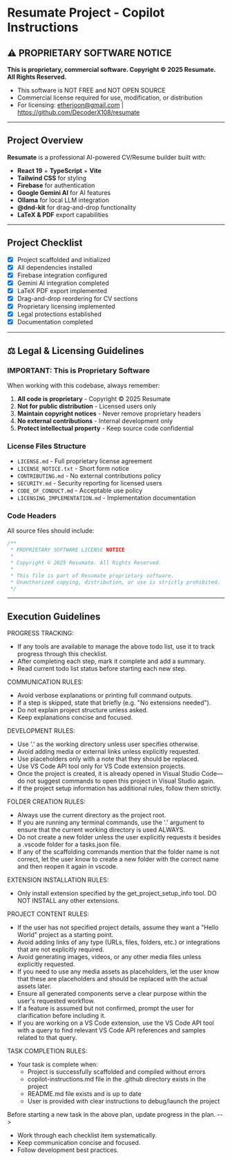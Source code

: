 # Resumate Project - Copilot Instructions

## ⚠️ PROPRIETARY SOFTWARE NOTICE

**This is proprietary, commercial software. Copyright © 2025 Resumate. All Rights Reserved.**

- This software is NOT FREE and NOT OPEN SOURCE
- Commercial license required for use, modification, or distribution
- For licensing: etherjoon@gmail.com | https://github.com/DecoderX108/resumate

---

## Project Overview

**Resumate** is a professional AI-powered CV/Resume builder built with:

- **React 19** + **TypeScript** + **Vite**
- **Tailwind CSS** for styling
- **Firebase** for authentication
- **Google Gemini AI** for AI features
- **Ollama** for local LLM integration
- **@dnd-kit** for drag-and-drop functionality
- **LaTeX & PDF** export capabilities

---

## Project Checklist

- [x] Project scaffolded and initialized
- [x] All dependencies installed
- [x] Firebase integration configured
- [x] Gemini AI integration completed
- [x] LaTeX PDF export implemented
- [x] Drag-and-drop reordering for CV sections
- [x] Proprietary licensing implemented
- [x] Legal protections established
- [x] Documentation completed

---

## ⚖️ Legal & Licensing Guidelines

### IMPORTANT: This is Proprietary Software

When working with this codebase, always remember:

1. **All code is proprietary** - Copyright © 2025 Resumate
2. **Not for public distribution** - Licensed users only
3. **Maintain copyright notices** - Never remove proprietary headers
4. **No external contributions** - Internal development only
5. **Protect intellectual property** - Keep source code confidential

### License Files Structure

- `LICENSE.md` - Full proprietary license agreement
- `LICENSE_NOTICE.txt` - Short form notice
- `CONTRIBUTING.md` - No external contributions policy
- `SECURITY.md` - Security reporting for licensed users
- `CODE_OF_CONDUCT.md` - Acceptable use policy
- `LICENSING_IMPLEMENTATION.md` - Implementation documentation

### Code Headers

All source files should include:

```typescript
/**
 * PROPRIETARY SOFTWARE LICENSE NOTICE
 *
 * Copyright © 2025 Resumate. All Rights Reserved.
 *
 * This file is part of Resumate proprietary software.
 * Unauthorized copying, distribution, or use is strictly prohibited.
 */
```

---

## Execution Guidelines

PROGRESS TRACKING:

- If any tools are available to manage the above todo list, use it to track progress through this checklist.
- After completing each step, mark it complete and add a summary.
- Read current todo list status before starting each new step.

COMMUNICATION RULES:

- Avoid verbose explanations or printing full command outputs.
- If a step is skipped, state that briefly (e.g. "No extensions needed").
- Do not explain project structure unless asked.
- Keep explanations concise and focused.

DEVELOPMENT RULES:

- Use '.' as the working directory unless user specifies otherwise.
- Avoid adding media or external links unless explicitly requested.
- Use placeholders only with a note that they should be replaced.
- Use VS Code API tool only for VS Code extension projects.
- Once the project is created, it is already opened in Visual Studio Code—do not suggest commands to open this project in Visual Studio again.
- If the project setup information has additional rules, follow them strictly.

FOLDER CREATION RULES:

- Always use the current directory as the project root.
- If you are running any terminal commands, use the '.' argument to ensure that the current working directory is used ALWAYS.
- Do not create a new folder unless the user explicitly requests it besides a .vscode folder for a tasks.json file.
- If any of the scaffolding commands mention that the folder name is not correct, let the user know to create a new folder with the correct name and then reopen it again in vscode.

EXTENSION INSTALLATION RULES:

- Only install extension specified by the get_project_setup_info tool. DO NOT INSTALL any other extensions.

PROJECT CONTENT RULES:

- If the user has not specified project details, assume they want a "Hello World" project as a starting point.
- Avoid adding links of any type (URLs, files, folders, etc.) or integrations that are not explicitly required.
- Avoid generating images, videos, or any other media files unless explicitly requested.
- If you need to use any media assets as placeholders, let the user know that these are placeholders and should be replaced with the actual assets later.
- Ensure all generated components serve a clear purpose within the user's requested workflow.
- If a feature is assumed but not confirmed, prompt the user for clarification before including it.
- If you are working on a VS Code extension, use the VS Code API tool with a query to find relevant VS Code API references and samples related to that query.

TASK COMPLETION RULES:

- Your task is complete when:
  - Project is successfully scaffolded and compiled without errors
  - copilot-instructions.md file in the .github directory exists in the project
  - README.md file exists and is up to date
  - User is provided with clear instructions to debug/launch the project

Before starting a new task in the above plan, update progress in the plan.
-->

- Work through each checklist item systematically.
- Keep communication concise and focused.
- Follow development best practices.
